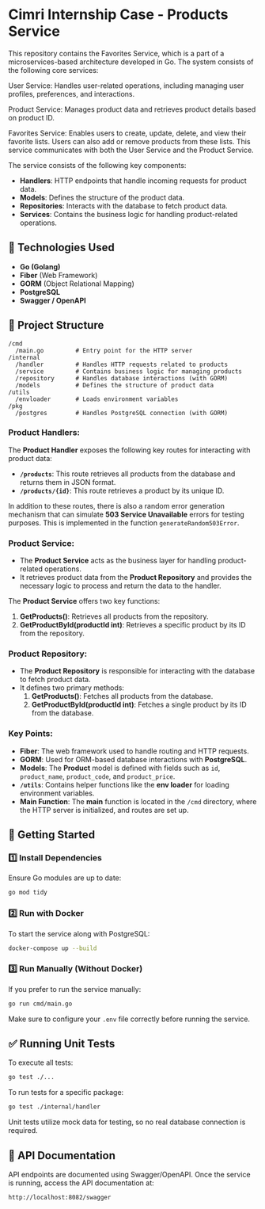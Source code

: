 # Cimri Internship Case - Products Service
This repository contains the Favorites Service, which is a part of a microservices-based architecture developed in Go. The system consists of the following core services:

User Service: Handles user-related operations, including managing user profiles, preferences, and interactions.

Product Service: Manages product data and retrieves product details based on product ID.

Favorites Service: Enables users to create, update, delete, and view their favorite lists. Users can also add or remove products from these lists. This service communicates with both the User Service and the Product Service.

The service consists of the following key components:

- **Handlers**: HTTP endpoints that handle incoming requests for product data.
- **Models**: Defines the structure of the product data.
- **Repositories**: Interacts with the database to fetch product data.
- **Services**: Contains the business logic for handling product-related operations.

## 📌 Technologies Used

- **Go (Golang)**
- **Fiber** (Web Framework)
- **GORM** (Object Relational Mapping)
- **PostgreSQL**
- **Swagger / OpenAPI**

## 📂 Project Structure

```
/cmd
  /main.go         # Entry point for the HTTP server
/internal
  /handler         # Handles HTTP requests related to products
  /service         # Contains business logic for managing products
  /repository      # Handles database interactions (with GORM)
  /models          # Defines the structure of product data
/utils
  /envloader       # Loads environment variables
/pkg
  /postgres        # Handles PostgreSQL connection (with GORM)
```

### **Product Handlers**:

The **Product Handler** exposes the following key routes for interacting with product data:

- **`/products`**: This route retrieves all products from the database and returns them in JSON format.
- **`/products/{id}`**: This route retrieves a product by its unique ID.

In addition to these routes, there is also a random error generation mechanism that can simulate **503 Service Unavailable** errors for testing purposes. This is implemented in the function `generateRandom503Error`.

### **Product Service**:

- The **Product Service** acts as the business layer for handling product-related operations.
- It retrieves product data from the **Product Repository** and provides the necessary logic to process and return the data to the handler.

The **Product Service** offers two key functions:
1. **GetProducts()**: Retrieves all products from the repository.
2. **GetProductById(productId int)**: Retrieves a specific product by its ID from the repository.

### **Product Repository**:

- The **Product Repository** is responsible for interacting with the database to fetch product data.
- It defines two primary methods:
  1. **GetProducts()**: Fetches all products from the database.
  2. **GetProductById(productId int)**: Fetches a single product by its ID from the database.

### Key Points:

- **Fiber**: The web framework used to handle routing and HTTP requests.
- **GORM**: Used for ORM-based database interactions with **PostgreSQL**.
- **Models**: The **Product** model is defined with fields such as `id`, `product_name`, `product_code`, and `product_price`.
- **`/utils`**: Contains helper functions like the **env loader** for loading environment variables.
- **Main Function**: The **main** function is located in the `/cmd` directory, where the HTTP server is initialized, and routes are set up.

## 🚀 Getting Started

### 1️⃣ Install Dependencies

Ensure Go modules are up to date:

```sh
go mod tidy
```

### 2️⃣ Run with Docker

To start the service along with PostgreSQL:

```sh
docker-compose up --build
```

### 3️⃣ Run Manually (Without Docker)

If you prefer to run the service manually:

```sh
go run cmd/main.go
```

Make sure to configure your `.env` file correctly before running the service.

## ✅ Running Unit Tests

To execute all tests:

```sh
go test ./...
```

To run tests for a specific package:

```sh
go test ./internal/handler
```

Unit tests utilize mock data for testing, so no real database connection is required.

## 📖 API Documentation

API endpoints are documented using Swagger/OpenAPI. Once the service is running, access the API documentation at:

```
http://localhost:8082/swagger
```
